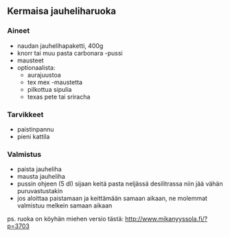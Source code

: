 ## Kermaisa jauheliharuoka

### Aineet
- naudan jauhelihapaketti, 400g
- knorr tai muu pasta carbonara -pussi
- mausteet
- optionaalista:
  - aurajuustoa
  - tex mex -maustetta
  - pilkottua sipulia
  - texas pete tai sriracha

### Tarvikkeet
- paistinpannu
- pieni kattila

### Valmistus
- paista jauheliha
- mausta jauheliha
- pussin ohjeen (5 dl) sijaan keitä pasta neljässä desilitrassa niin jää vähän puruvastustakin
- jos aloittaa paistamaan ja keittämään samaan aikaan, ne molemmat valmistuu melkein samaan aikaan

ps. ruoka on köyhän miehen versio tästä: http://www.mikanyyssola.fi/?p=3703
